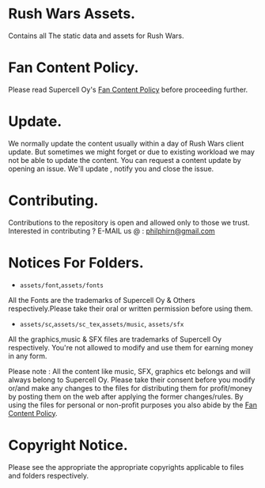 # Rush Wars Assets.
 Contains all The static data and assets for Rush Wars.

# Fan Content Policy.
 Please read Supercell Oy's [Fan Content Policy](https://supercell.com/en/fan-content-policy/)
 before proceeding further.
 
# Update.
  We normally update the content usually within a day of Rush Wars client update. But sometimes we might forget or due to existing workload we may not be able to update the content. You can request a content update by opening an issue. We'll update , notify you and close the issue.

# Contributing.
  Contributions to the repository is open and allowed only to those we trust. Interested in contributing ? E-MAIL us @ : philphirn@gmail.com
  
# Notices For Folders.
  - `assets/font`,`assets/fonts`
   
   All the Fonts are the trademarks of Supercell Oy & Others respectively.Please take their oral or written permission before using them.

 - `assets/sc`,`assets/sc_tex`,`assets/music`, `assets/sfx`
  
  All the graphics,music & SFX files are trademarks of Supercell Oy respectively. You're not allowed to modify and use them for earning money in any form.
  
  Please note : All the content like music, SFX, graphics etc belongs and will always belong to Supercell Oy. Please take their consent before you modify or/and make any changes to the files for distributing them for profit/money by posting them on the web after applying the former changes/rules. By using the files for personal or non-profit purposes you also abide by the [Fan Content Policy](https://github.com/psjbk/rw-assets/blob/master/README.MD#fan-content-policy).

# Copyright Notice.
 Please see the appropriate the appropriate copyrights applicable to files and folders respectively.
